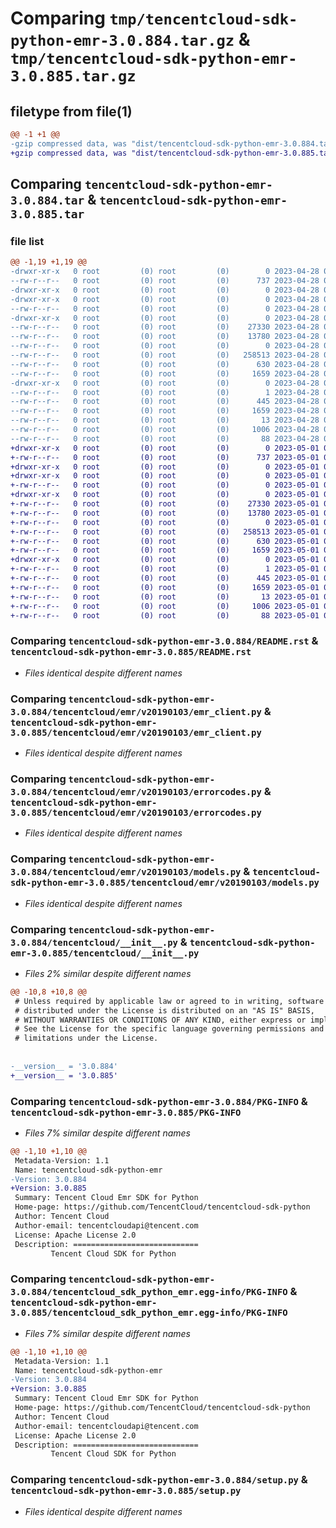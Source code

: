 # Comparing `tmp/tencentcloud-sdk-python-emr-3.0.884.tar.gz` & `tmp/tencentcloud-sdk-python-emr-3.0.885.tar.gz`

## filetype from file(1)

```diff
@@ -1 +1 @@
-gzip compressed data, was "dist/tencentcloud-sdk-python-emr-3.0.884.tar", last modified: Fri Apr 28 02:19:10 2023, max compression
+gzip compressed data, was "dist/tencentcloud-sdk-python-emr-3.0.885.tar", last modified: Mon May  1 00:39:39 2023, max compression
```

## Comparing `tencentcloud-sdk-python-emr-3.0.884.tar` & `tencentcloud-sdk-python-emr-3.0.885.tar`

### file list

```diff
@@ -1,19 +1,19 @@
-drwxr-xr-x   0 root         (0) root         (0)        0 2023-04-28 02:19:10.000000 tencentcloud-sdk-python-emr-3.0.884/
--rw-r--r--   0 root         (0) root         (0)      737 2023-04-28 02:19:10.000000 tencentcloud-sdk-python-emr-3.0.884/README.rst
-drwxr-xr-x   0 root         (0) root         (0)        0 2023-04-28 02:19:10.000000 tencentcloud-sdk-python-emr-3.0.884/tencentcloud/
-drwxr-xr-x   0 root         (0) root         (0)        0 2023-04-28 02:19:10.000000 tencentcloud-sdk-python-emr-3.0.884/tencentcloud/emr/
--rw-r--r--   0 root         (0) root         (0)        0 2023-04-28 02:19:10.000000 tencentcloud-sdk-python-emr-3.0.884/tencentcloud/emr/__init__.py
-drwxr-xr-x   0 root         (0) root         (0)        0 2023-04-28 02:19:10.000000 tencentcloud-sdk-python-emr-3.0.884/tencentcloud/emr/v20190103/
--rw-r--r--   0 root         (0) root         (0)    27330 2023-04-28 02:19:10.000000 tencentcloud-sdk-python-emr-3.0.884/tencentcloud/emr/v20190103/emr_client.py
--rw-r--r--   0 root         (0) root         (0)    13780 2023-04-28 02:19:10.000000 tencentcloud-sdk-python-emr-3.0.884/tencentcloud/emr/v20190103/errorcodes.py
--rw-r--r--   0 root         (0) root         (0)        0 2023-04-28 02:19:10.000000 tencentcloud-sdk-python-emr-3.0.884/tencentcloud/emr/v20190103/__init__.py
--rw-r--r--   0 root         (0) root         (0)   258513 2023-04-28 02:19:10.000000 tencentcloud-sdk-python-emr-3.0.884/tencentcloud/emr/v20190103/models.py
--rw-r--r--   0 root         (0) root         (0)      630 2023-04-28 02:19:10.000000 tencentcloud-sdk-python-emr-3.0.884/tencentcloud/__init__.py
--rw-r--r--   0 root         (0) root         (0)     1659 2023-04-28 02:19:10.000000 tencentcloud-sdk-python-emr-3.0.884/PKG-INFO
-drwxr-xr-x   0 root         (0) root         (0)        0 2023-04-28 02:19:10.000000 tencentcloud-sdk-python-emr-3.0.884/tencentcloud_sdk_python_emr.egg-info/
--rw-r--r--   0 root         (0) root         (0)        1 2023-04-28 02:19:10.000000 tencentcloud-sdk-python-emr-3.0.884/tencentcloud_sdk_python_emr.egg-info/dependency_links.txt
--rw-r--r--   0 root         (0) root         (0)      445 2023-04-28 02:19:10.000000 tencentcloud-sdk-python-emr-3.0.884/tencentcloud_sdk_python_emr.egg-info/SOURCES.txt
--rw-r--r--   0 root         (0) root         (0)     1659 2023-04-28 02:19:10.000000 tencentcloud-sdk-python-emr-3.0.884/tencentcloud_sdk_python_emr.egg-info/PKG-INFO
--rw-r--r--   0 root         (0) root         (0)       13 2023-04-28 02:19:10.000000 tencentcloud-sdk-python-emr-3.0.884/tencentcloud_sdk_python_emr.egg-info/top_level.txt
--rw-r--r--   0 root         (0) root         (0)     1006 2023-04-28 02:19:10.000000 tencentcloud-sdk-python-emr-3.0.884/setup.py
--rw-r--r--   0 root         (0) root         (0)       88 2023-04-28 02:19:10.000000 tencentcloud-sdk-python-emr-3.0.884/setup.cfg
+drwxr-xr-x   0 root         (0) root         (0)        0 2023-05-01 00:39:39.000000 tencentcloud-sdk-python-emr-3.0.885/
+-rw-r--r--   0 root         (0) root         (0)      737 2023-05-01 00:39:39.000000 tencentcloud-sdk-python-emr-3.0.885/README.rst
+drwxr-xr-x   0 root         (0) root         (0)        0 2023-05-01 00:39:39.000000 tencentcloud-sdk-python-emr-3.0.885/tencentcloud/
+drwxr-xr-x   0 root         (0) root         (0)        0 2023-05-01 00:39:39.000000 tencentcloud-sdk-python-emr-3.0.885/tencentcloud/emr/
+-rw-r--r--   0 root         (0) root         (0)        0 2023-05-01 00:39:39.000000 tencentcloud-sdk-python-emr-3.0.885/tencentcloud/emr/__init__.py
+drwxr-xr-x   0 root         (0) root         (0)        0 2023-05-01 00:39:39.000000 tencentcloud-sdk-python-emr-3.0.885/tencentcloud/emr/v20190103/
+-rw-r--r--   0 root         (0) root         (0)    27330 2023-05-01 00:39:39.000000 tencentcloud-sdk-python-emr-3.0.885/tencentcloud/emr/v20190103/emr_client.py
+-rw-r--r--   0 root         (0) root         (0)    13780 2023-05-01 00:39:39.000000 tencentcloud-sdk-python-emr-3.0.885/tencentcloud/emr/v20190103/errorcodes.py
+-rw-r--r--   0 root         (0) root         (0)        0 2023-05-01 00:39:39.000000 tencentcloud-sdk-python-emr-3.0.885/tencentcloud/emr/v20190103/__init__.py
+-rw-r--r--   0 root         (0) root         (0)   258513 2023-05-01 00:39:39.000000 tencentcloud-sdk-python-emr-3.0.885/tencentcloud/emr/v20190103/models.py
+-rw-r--r--   0 root         (0) root         (0)      630 2023-05-01 00:39:39.000000 tencentcloud-sdk-python-emr-3.0.885/tencentcloud/__init__.py
+-rw-r--r--   0 root         (0) root         (0)     1659 2023-05-01 00:39:39.000000 tencentcloud-sdk-python-emr-3.0.885/PKG-INFO
+drwxr-xr-x   0 root         (0) root         (0)        0 2023-05-01 00:39:39.000000 tencentcloud-sdk-python-emr-3.0.885/tencentcloud_sdk_python_emr.egg-info/
+-rw-r--r--   0 root         (0) root         (0)        1 2023-05-01 00:39:39.000000 tencentcloud-sdk-python-emr-3.0.885/tencentcloud_sdk_python_emr.egg-info/dependency_links.txt
+-rw-r--r--   0 root         (0) root         (0)      445 2023-05-01 00:39:39.000000 tencentcloud-sdk-python-emr-3.0.885/tencentcloud_sdk_python_emr.egg-info/SOURCES.txt
+-rw-r--r--   0 root         (0) root         (0)     1659 2023-05-01 00:39:39.000000 tencentcloud-sdk-python-emr-3.0.885/tencentcloud_sdk_python_emr.egg-info/PKG-INFO
+-rw-r--r--   0 root         (0) root         (0)       13 2023-05-01 00:39:39.000000 tencentcloud-sdk-python-emr-3.0.885/tencentcloud_sdk_python_emr.egg-info/top_level.txt
+-rw-r--r--   0 root         (0) root         (0)     1006 2023-05-01 00:39:39.000000 tencentcloud-sdk-python-emr-3.0.885/setup.py
+-rw-r--r--   0 root         (0) root         (0)       88 2023-05-01 00:39:39.000000 tencentcloud-sdk-python-emr-3.0.885/setup.cfg
```

### Comparing `tencentcloud-sdk-python-emr-3.0.884/README.rst` & `tencentcloud-sdk-python-emr-3.0.885/README.rst`

 * *Files identical despite different names*

### Comparing `tencentcloud-sdk-python-emr-3.0.884/tencentcloud/emr/v20190103/emr_client.py` & `tencentcloud-sdk-python-emr-3.0.885/tencentcloud/emr/v20190103/emr_client.py`

 * *Files identical despite different names*

### Comparing `tencentcloud-sdk-python-emr-3.0.884/tencentcloud/emr/v20190103/errorcodes.py` & `tencentcloud-sdk-python-emr-3.0.885/tencentcloud/emr/v20190103/errorcodes.py`

 * *Files identical despite different names*

### Comparing `tencentcloud-sdk-python-emr-3.0.884/tencentcloud/emr/v20190103/models.py` & `tencentcloud-sdk-python-emr-3.0.885/tencentcloud/emr/v20190103/models.py`

 * *Files identical despite different names*

### Comparing `tencentcloud-sdk-python-emr-3.0.884/tencentcloud/__init__.py` & `tencentcloud-sdk-python-emr-3.0.885/tencentcloud/__init__.py`

 * *Files 2% similar despite different names*

```diff
@@ -10,8 +10,8 @@
 # Unless required by applicable law or agreed to in writing, software
 # distributed under the License is distributed on an "AS IS" BASIS,
 # WITHOUT WARRANTIES OR CONDITIONS OF ANY KIND, either express or implied.
 # See the License for the specific language governing permissions and
 # limitations under the License.
 
 
-__version__ = '3.0.884'
+__version__ = '3.0.885'
```

### Comparing `tencentcloud-sdk-python-emr-3.0.884/PKG-INFO` & `tencentcloud-sdk-python-emr-3.0.885/PKG-INFO`

 * *Files 7% similar despite different names*

```diff
@@ -1,10 +1,10 @@
 Metadata-Version: 1.1
 Name: tencentcloud-sdk-python-emr
-Version: 3.0.884
+Version: 3.0.885
 Summary: Tencent Cloud Emr SDK for Python
 Home-page: https://github.com/TencentCloud/tencentcloud-sdk-python
 Author: Tencent Cloud
 Author-email: tencentcloudapi@tencent.com
 License: Apache License 2.0
 Description: ============================
         Tencent Cloud SDK for Python
```

### Comparing `tencentcloud-sdk-python-emr-3.0.884/tencentcloud_sdk_python_emr.egg-info/PKG-INFO` & `tencentcloud-sdk-python-emr-3.0.885/tencentcloud_sdk_python_emr.egg-info/PKG-INFO`

 * *Files 7% similar despite different names*

```diff
@@ -1,10 +1,10 @@
 Metadata-Version: 1.1
 Name: tencentcloud-sdk-python-emr
-Version: 3.0.884
+Version: 3.0.885
 Summary: Tencent Cloud Emr SDK for Python
 Home-page: https://github.com/TencentCloud/tencentcloud-sdk-python
 Author: Tencent Cloud
 Author-email: tencentcloudapi@tencent.com
 License: Apache License 2.0
 Description: ============================
         Tencent Cloud SDK for Python
```

### Comparing `tencentcloud-sdk-python-emr-3.0.884/setup.py` & `tencentcloud-sdk-python-emr-3.0.885/setup.py`

 * *Files identical despite different names*

